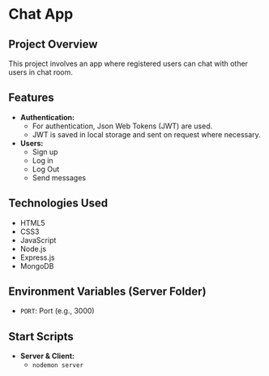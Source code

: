# Chat App

## Project Overview

This project involves an app where registered users can chat with other users in chat room.

## Features

- **Authentication:**
  - For authentication, Json Web Tokens (JWT) are used.
  - JWT is saved in local storage and sent on request where necessary.
- **Users:**
  - Sign up
  - Log in
  - Log Out
  - Send messages

## Technologies Used

- HTML5
- CSS3
- JavaScript
- Node.js
- Express.js
- MongoDB

## Environment Variables (Server Folder)

- `PORT`: Port (e.g., 3000)

## Start Scripts

- **Server & Client:**
  - `nodemon server`

